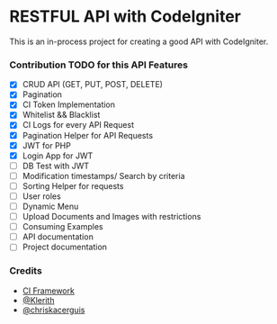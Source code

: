 # RESTFUL API with CodeIgniter

This is an in-process project for creating a good API with CodeIgniter.

### Contribution TODO for this API Features

- [x] CRUD API (GET, PUT, POST, DELETE)
- [x] Pagination
- [x] CI Token Implementation
- [x] Whitelist && Blacklist
- [x] CI Logs for every API Request
- [x] Pagination Helper for API Requests
- [x] JWT for PHP
- [x] Login App for JWT
- [ ] DB Test with JWT
- [ ] Modification timestamps/ Search by criteria
- [ ] Sorting Helper for requests
- [ ] User roles
- [ ] Dynamic Menu
- [ ] Upload Documents and Images with restrictions
- [ ] Consuming Examples
- [ ] API documentation
- [ ] Project documentation

### Credits
* [CI Framework](https://codeigniter.com/)
* [@Klerith](https://github.com/Klerith)
* [@chriskacerguis](https://github.com/chriskacerguis/codeigniter-restserver)
